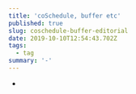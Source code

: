 ```yaml
---
title: 'coSchedule, buffer etc'
published: true
slug: coschedule-buffer-editorial
date: 2019-10-10T12:54:43.702Z
tags:
  - tag
summary: '-'
---
```

-
